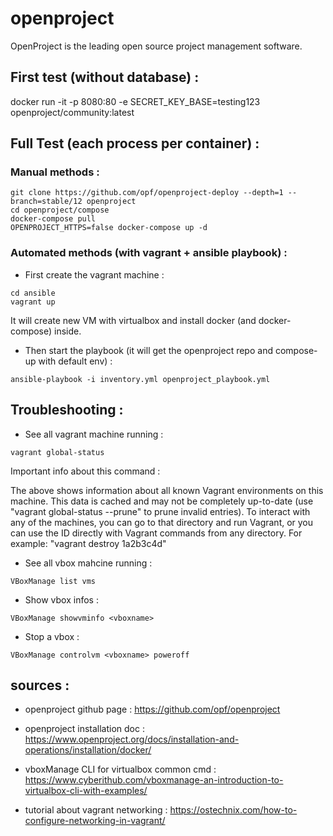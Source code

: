 # openproject 

OpenProject is the leading open source project management software. 

## First test (without database) : 

docker run -it -p 8080:80 -e SECRET_KEY_BASE=testing123 openproject/community:latest

## Full Test (each process per container) :

### Manual methods :

```
git clone https://github.com/opf/openproject-deploy --depth=1 --branch=stable/12 openproject
cd openproject/compose
docker-compose pull
OPENPROJECT_HTTPS=false docker-compose up -d
```

### Automated methods (with vagrant + ansible playbook) : 

- First create the vagrant machine : 
```
cd ansible 
vagrant up
```

It will create new VM with virtualbox and install docker (and docker-compose) inside. 

- Then start the playbook (it will get the openproject repo and compose-up with default env) :
```
ansible-playbook -i inventory.yml openproject_playbook.yml
```

## Troubleshooting : 

- See all vagrant machine running :
```
vagrant global-status
```

Important info about this command :

The above shows information about all known Vagrant environments
on this machine. This data is cached and may not be completely
up-to-date (use "vagrant global-status --prune" to prune invalid
entries). To interact with any of the machines, you can go to that
directory and run Vagrant, or you can use the ID directly with
Vagrant commands from any directory. For example:
"vagrant destroy 1a2b3c4d"

- See all vbox mahcine running :
```
VBoxManage list vms
```

- Show vbox infos :
```
VBoxManage showvminfo <vboxname>
```

- Stop a vbox :
```
VBoxManage controlvm <vboxname> poweroff
```

## sources :

- openproject github page : https://github.com/opf/openproject
- openproject installation doc : https://www.openproject.org/docs/installation-and-operations/installation/docker/
- vboxManage CLI for virtualbox common cmd : https://www.cyberithub.com/vboxmanage-an-introduction-to-virtualbox-cli-with-examples/

- tutorial about vagrant networking : https://ostechnix.com/how-to-configure-networking-in-vagrant/